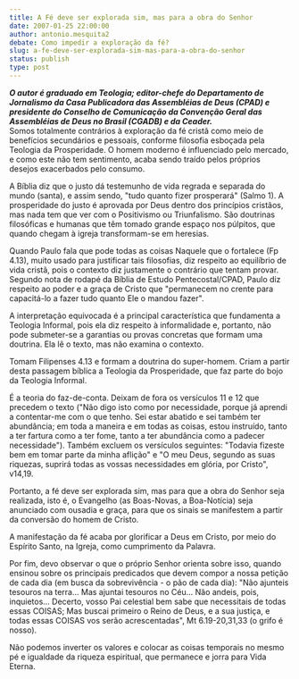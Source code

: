 ```yaml
---
title: A Fé deve ser explorada sim, mas para a obra do Senhor
date: 2007-01-25 22:00:00
author: antonio.mesquita2
debate: Como impedir a exploração da fé?
slug: a-fe-deve-ser-explorada-sim-mas-para-a-obra-do-senhor
status: publish 
type: post
---
```


***O autor é graduado em Teologia; editor-chefe do Departamento de Jornalismo da Casa Publicadora das Assembléias de Deus (CPAD) e presidente do Conselho de Comunicação da Convenção Geral das Assembléias de Deus no Brasil (CGADB) e da Ceader.***  
Somos totalmente contrários à exploração da fé cristã como meio de benefícios secundários e pessoais, conforme filosofia esboçada pela Teologia da Prosperidade. O homem moderno é influenciado pelo mercado, e como este não tem sentimento, acaba sendo traído pelos próprios desejos exacerbados pelo consumo.  
  
A Bíblia diz que o justo dá testemunho de vida regrada e separada do mundo (santa), e assim sendo, "tudo quanto fizer prosperará" (Salmo 1). A prosperidade do justo é aprovada por Deus dentro dos princípios cristãos, mas nada tem que ver com o Positivismo ou Triunfalismo. São doutrinas filosóficas e humanas que têm tomado grande espaço nos púlpitos, que quando chegam à igreja transformam-se em heresias.  
  
Quando Paulo fala que pode todas as coisas Naquele que o fortalece (Fp 4.13), muito usado para justificar tais filosofias, diz respeito ao equilíbrio de vida cristã, pois o contexto diz justamente o contrário que tentam provar. Segundo nota de rodapé da Bíblia de Estudo Pentecostal/CPAD, Paulo diz respeito ao poder e a graça de Cristo que "permanecem no crente para capacitá-lo a fazer tudo quanto Ele o mandou fazer".  
  
A interpretação equivocada é a principal característica que fundamenta a Teologia Informal, pois ela diz respeito à informalidade e, portanto, não pode submeter-se a garantias ou provas concretas que formam uma doutrina. Ela lê o texto, mas não examina o contexto.   
  
Tomam Filipenses 4.13 e formam a doutrina do super-homem. Criam a partir desta passagem bíblica a Teologia da Prosperidade, que faz parte do bojo da Teologia Informal.  
  
É a teoria do faz-de-conta. Deixam de fora os versículos 11 e 12 que precedem o texto ("Não digo isto como por necessidade, porque já aprendi a contentar-me com o que tenho. Sei estar abatido e sei também ter abundância; em toda a maneira e em todas as coisas, estou instruído, tanto a ter fartura como a ter fome, tanto a ter abundância como a padecer necessidade"). Também excluem os versículos seguintes: "Todavia fizeste bem em tomar parte da minha aflição" e "O meu Deus, segundo as suas riquezas, suprirá todas as vossas necessidades em glória, por Cristo", v14,19.  
  
Portanto, a fé deve ser explorada sim, mas para que a obra do Senhor seja realizada, isto é, o Evangelho (as Boas-Novas, a Boa-Notícia) seja anunciado com ousadia e graça, para que os sinais se manifestem a partir da conversão do homem de Cristo.  
  
A manifestação da fé acaba por glorificar a Deus em Cristo, por meio do Espírito Santo, na Igreja, como cumprimento da Palavra.  
  
Por fim, devo observar o que o próprio Senhor orienta sobre isso, quando ensinou sobre os principais predicados que devem compor a nossa petição de cada dia (em busca da sobrevivência - o pão de cada dia): "Não ajunteis tesouros na terra... Mas ajuntai tesouros no Céu... Não andeis, pois, inquietos... Decerto, vosso Pai celestial bem sabe que necessitais de todas essas COISAS; Mas buscai primeiro o Reino de Deus, e a sua justiça, e todas essas COISAS vos serão acrescentadas", Mt 6.19-20,31,33 (o grifo é nosso).   
  
Não podemos inverter os valores e colocar as coisas temporais no mesmo pé e igualdade da riqueza espiritual, que permanece e jorra para Vida Eterna.
